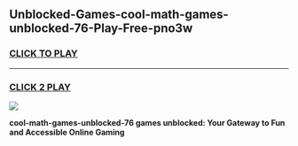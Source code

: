 
## Unblocked-Games-cool-math-games-unblocked-76-Play-Free-pno3w
<h3>
<a href="https://premium76.site?title=cool-math-games-unblocked-76&ref=20M">CLICK TO PLAY</a></h3>
<hr>

<h3>
<a href="https://premium76.site?title=cool-math-games-unblocked-76&ref=20M">CLICK 2 PLAY</a>
  
</h3>

<a href="https://premium76.site?title=cool-math-games-unblocked-76&ref=19M"><img src="https://clearcache.store/games.png"></a>


**cool-math-games-unblocked-76 games unblocked: Your Gateway to Fun and Accessible Online Gaming**
